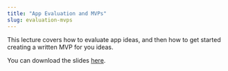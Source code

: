 ```yaml
---
title: "App Evaluation and MVPs"
slug: evaluation-mvps
---
```


This lecture covers how to evaluate app ideas, and then how to get started creating a written MVP for you ideas.

You can download the slides [here](https://s3.amazonaws.com/mgwu-misc/SA2015/LectureSlides/AppEvaluationMVPs.pdf).